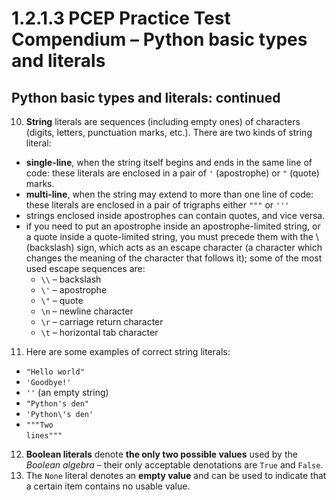 # 1.2.1.3 PCEP Practice Test Compendium – Python basic types and literals

## **Python basic types and literals: continued**

10. **String** literals are sequences (including empty ones) of characters (digits, letters, punctuation marks, etc.). There are two kinds of string literal:
   * **single-line**, when the string itself begins and ends in the same line of code: these literals are enclosed in a pair of `'` (apostrophe) or `"` (quote) marks.
   * **multi-line**, when the string may extend to more than one line of code: these literals are enclosed in a pair of trigraphs either `"""` or `'''`
   * strings enclosed inside apostrophes can contain quotes, and vice versa.
   * if you need to put an apostrophe inside an apostrophe-limited string, or a quote inside a quote-limited string, you must precede them with the \ (backslash) sign, which acts as an escape character (a character which changes the meaning of the character that follows it); some of the most used escape sequences are:
     * `\\` – backslash
     * `\'` – apostrophe
     * `\"` – quote
     * `\n` – newline character
     * `\r` – carriage return character
     * `\t` – horizontal tab character
11. Here are some examples of correct string literals:
   * `"Hello world"`
   * `'Goodbye!'`
   * `''` (an empty string)
   * `"Python's den"`
   * `'Python\'s den'`
   * `"""Two` \
     `lines"""`
12. **Boolean literals** denote **the only two possible values** used by the _Boolean algebra_ – their only acceptable denotations are `True` and `False`.
13. The `None` literal denotes an **empty value** and can be used to indicate that a certain item contains no usable value.
